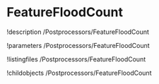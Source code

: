 <!-- MOOSE Documentation Stub: Remove this when content is added. -->

# FeatureFloodCount
!description /Postprocessors/FeatureFloodCount

!parameters /Postprocessors/FeatureFloodCount

!listingfiles /Postprocessors/FeatureFloodCount

!childobjects /Postprocessors/FeatureFloodCount
